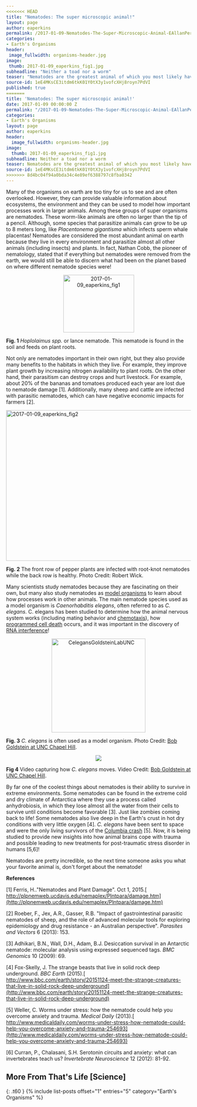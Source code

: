 ```yaml
---
<<<<<<< HEAD
title: "Nematodes: The super microscopic animal!"
layout: page
author: eaperkins
permalink: /2017-01-09-Nematodes-The-Super-Microscopic-Animal-EAllanPerkins/
categories:
- Earth's Organisms
header:
 image_fullwidth: organisms-header.jpg
image:
 thumb: 2017-01-09_eaperkins_fig1.jpg
subheadline: "Neither a toad nor a worm"
teaser: "Nematodes are the greatest animal of which you most likely have never heard!"
source-id: 1eE4MKsCE3itdm6tkK01Y0tX3y1vofcXHj8royn7PdVI
published: true
=======
title: 'Nematodes: The super microscopic animal!'
date: 2017-01-09 00:00:00 Z
permalink: "/2017-01-09-Nematodes-The-Super-Microscopic-Animal-EAllanPerkins/"
categories:
- Earth's Organisms
layout: page
author: eaperkins
header:
  image_fullwidth: organisms-header.jpg
image:
  thumb: 2017-01-09_eaperkins_fig1.jpg
subheadline: Neither a toad nor a worm
teaser: Nematodes are the greatest animal of which you most likely have never heard!
source-id: 1eE4MKsCE3itdm6tkK01Y0tX3y1vofcXHj8royn7PdVI
>>>>>>> 8d4bc04f94a0bda34c4e89ef6388797c8fba0342
---
```


Many of the organisms on earth are too tiny for us to see and are often overlooked.  However, they can provide valuable information about ecosystems, the environment and they can be used to model how important processes work in larger animals. Among these groups of super organisms are nematodes. These worm-like animals are often no larger than the tip of a pencil.  Although, some species that parasitize animals can grow to be up to 8 meters long, like *Placentonema gigantisma* which infects sperm whale placentas!  Nematodes are considered the most abundant animal on earth because they live in every environment and parasitize almost all other animals (including insects) and plants.  In fact, Nathan Cobb, the pioneer of nematology, stated that if everything but nematodes were removed from the earth, we would still be able to discern what had been on the planet based on where different nematode species were!

<div style="text-align:center"><a data-flickr-embed="true"  href="https://www.flickr.com/photos/139839751@N06/31399056263" title="2017-01-09_eaperkins_fig1"><img src="https://c8.staticflickr.com/1/651/31399056263_ea5bf130c1_o.jpg" width="193" height="157" alt="2017-01-09_eaperkins_fig1"></a><script async src="//embedr.flickr.com/assets/client-code.js" charset="utf-8"></script></div>

**Fig. 1**  *Hoplolaimus spp.* or lance nematode.  This nematode is found in the soil and feeds on plant roots. 

Not only are nematodes important in their own right, but they also provide many benefits to the habitats in which they live. For example, they  improve plant growth by increasing nitrogen availability to plant roots.  On the other hand, their parasitism can destroy crops and hurt livestock. For example, about 20% of the bananas and tomatoes produced each year are lost due to nematode damage [1].  Additionally, many sheep and cattle are infected with parasitic nematodes, which can have negative economic impacts for farmers [2]. 

<a data-flickr-embed="true"  href="https://www.flickr.com/photos/139839751@N06/32171400186/in/dateposted-friend/" title="2017-01-09_eaperkins_fig2"><img src="https://c3.staticflickr.com/1/728/32171400186_02c5620cba_z.jpg" width="640" height="411" alt="2017-01-09_eaperkins_fig2"></a><script async src="//embedr.flickr.com/assets/client-code.js" charset="utf-8"></script>

**Fig. 2**  The front row of pepper plants are infected with root-knot nematodes while the back row is healthy. Photo Credit: Robert Wick.

Many scientists study nematodes because they are fascinating on their own, but many also study nematodes as [model organisms](https://en.wikipedia.org/wiki/Model_organism) to learn about how processes work in other animals. The main nematode species used as a model organism is *Caenorhabditis elegans*, often referred to as *C. elegans*.  C. elegans has been studied to determine how the animal nervous system works (including mating behavior and [chemotaxis](https://en.wikipedia.org/wiki/Chemotaxis)), how [programmed cell death](http://www.ncbi.nlm.nih.gov/books/NBK26873/) occurs, and it was important in the discovery of[ RNA interference](http://www.nature.com/nrg/multimedia/rnai/animation/index.html)! 

<div style="text-align:center"><img width="256" alt="CelegansGoldsteinLabUNC" src="https://upload.wikimedia.org/wikipedia/commons/6/6a/CelegansGoldsteinLabUNC.jpg"/></div>

**Fig. 3**  *C. elegans* is often used as a model organism. Photo Credit: [Bob Goldstein at UNC Chapel Hill](https://en.wikipedia.org/wiki/Caenorhabditis_elegans#/media/File:CelegansGoldsteinLabUNC.jpg).

<div style="text-align:center"><img src="https://upload.wikimedia.org/wikipedia/commons/b/be/CrawlingCelegans.gif"></div>

**Fig 4**  Video capturing how *C. elegans* moves. Video Credit: [Bob Goldstein at UNC Chapel Hill](https://en.wikipedia.org/wiki/Caenorhabditis_elegans#/media/File:CrawlingCelegans.gif).

By far one of the coolest things about nematodes is their ability to survive in extreme environments.  Some nematodes can be found in the extreme cold and dry climate of Antarctica where they use a process called anhydrobiosis, in which they lose almost all the water from their cells to survive until conditions become favorable [3].  Just like zombies coming back to life! Some nematodes also live deep in the Earth's crust in hot dry conditions with very little oxygen [4].  *C. elegans* have been sent to space and were the only living survivors of the [Columbia crash](http://news.stanford.edu/news/2004/february4/worms-24.html) [5].  Now, it is being studied to provide new insights into how animal brains cope with trauma and possible leading to new treatments for post-traumatic stress disorder in humans [5,6]!

Nematodes are pretty incredible, so the next time someone asks you what your favorite animal is, don't forget about the nematode!

**References**

[1] Ferris, H.."Nematodes and Plant Damage". Oct 1, 2015.[ http://plpnemweb.ucdavis.edu/nemaplex/Plntpara/damage.htm](http://plpnemweb.ucdavis.edu/nemaplex/Plntpara/damage.htm)

[2] Roeber, F., Jex, A.R., Gasser, R.B. "Impact of gastrointestinal parasitic nematodes of sheep, and the role of advanced molecular tools for exploring epidemiology and drug resistance - an Australian perspective". *Parasites and Vectors* 6 (2013): 153.

[3] Adhikari, B.N., Wall, D.H., Adam, B.J. Desiccation survival in an Antarctic nematode: molecular analysis using expressed sequenced tags. *BMC Genomics* 10 (2009): 69.

[4] Fox-Skelly, J. The strange beasts that live in solid rock deep underground. *BBC Earth* (2015).[ http://www.bbc.com/earth/story/20151124-meet-the-strange-creatures-that-live-in-solid-rock-deep-underground](http://www.bbc.com/earth/story/20151124-meet-the-strange-creatures-that-live-in-solid-rock-deep-underground)

[5] Weller, C. Worms under stress: how the nematode could help you overcome anxiety and trauma. *Medical Daily* (2013).[ http://www.medicaldaily.com/worms-under-stress-how-nematode-could-help-you-overcome-anxiety-and-trauma-254693](http://www.medicaldaily.com/worms-under-stress-how-nematode-could-help-you-overcome-anxiety-and-trauma-254693)

[6] Curran, P., Chalasani, S.H. Serotonin circuits and anxiety: what can invertebrates teach us? *Invertebrate Neuroscience* 12 (2012): 81-92.

## More From That's Life [Science]
{: .t60 }
{% include list-posts offset="1" entries="5" category="Earth's Organisms" %}

